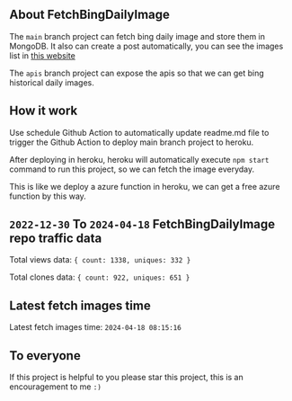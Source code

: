 ## About FetchBingDailyImage

The `main` branch project can fetch bing daily image and store them in MongoDB.
It also can create a post automatically, you can see the images list in [this website](https://oursalbum.netlify.app)

The `apis` branch project can expose the apis so that we can get bing historical daily images.

## How it work

Use schedule Github Action to automatically update readme.md file to trigger the Github Action to deploy main branch project to heroku.

After deploying in heroku, heroku will automatically execute `npm start` command to run this project, so we can fetch the image everyday.

This is like we deploy a azure function in heroku, we can get a free azure function by this way.

## `2022-12-30` To `2024-04-18` FetchBingDailyImage repo traffic data

Total views data: `{ count: 1338, uniques: 332 }`

Total clones data: `{ count: 922, uniques: 651 }`

## Latest fetch images time

Latest fetch images time: `2024-04-18 08:15:16`

## To everyone

If this project is helpful to you please star this project, this is an encouragement to me `:)`



